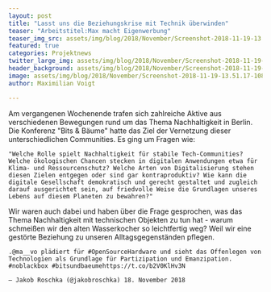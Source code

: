 ```yaml
---
layout: post
title: "Lasst uns die Beziehungskrise mit Technik überwinden"
teaser: "Arbeitstitel:Max macht Eigenwerbung"
teaser_img_src: assets/img/blog/2018/November/Screenshot-2018-11-19-13.51.17-1080x675.png
featured: true
categories: Projektnews
twitter_large_img: assets/img/blog/2018/November/Screenshot-2018-11-19-13.51.17-1080x675.png
header_background: assets/img/blog/2018/November/Screenshot-2018-11-19-13.51.17-1080x675.png
image: assets/img/blog/2018/November/Screenshot-2018-11-19-13.51.17-1080x675.png
author: Maximilian Voigt

---
```

Am vergangenen Wochenende trafen sich zahlreiche Aktive aus verschiedenen Bewegungen rund um das Thema Nachhaltigkeit in Berlin. Die Konferenz "Bits & Bäume" hatte das Ziel der Vernetzung dieser unterschiedlichen Communities. Es ging um Fragen wie:

    "Welche Rolle spielt Nachhaltigkeit für stabile Tech-Communities? Welche ökologischen Chancen stecken in digitalen Anwendungen etwa für Klima- und Ressourcenschutz? Welche Arten von Digitalisierung stehen diesen Zielen entgegen oder sind gar kontraproduktiv? Wie kann die digitale Gesellschaft demokratisch und gerecht gestaltet und zugleich darauf ausgerichtet sein, auf friedvolle Weise die Grundlagen unseres Lebens auf diesem Planeten zu bewahren?"

Wir waren auch dabei und haben über die Frage gesprochen, was das Thema Nachhaltigkeit mit technischen Objekten zu tun hat - warum schmeißen wir den alten Wasserkocher so leichtfertig weg? Weil wir eine gestörte Beziehung zu unseren Alltagsgegenständen pflegen.

    .@ma__vo plädiert für #OpenSourceHardware und sieht das Offenlegen von Technologien als Grundlage für Partizipation und Emanzipation. #noblackbox #bitsundbaeumehttps://t.co/b2V0KlHv3N

    — Jakob Roschka (@jakobroschka) 18. November 2018

<script>

Um das zu ändern, müssen wir an unseren Vorstellungen arbeiten und die Geräte aufschrauben. Dafür brauchen wir offene Werkstätten und Open Hardware:

Viel mehr Details gibt es in der Aufzeichnung des Talks:

